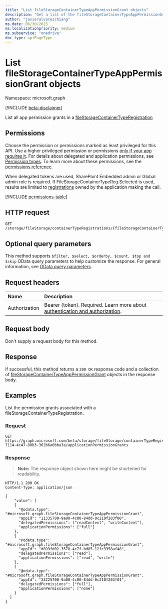 ```yaml
---
title: "List fileStorageContainerTypeAppPermissionGrant objects"
description: "Get a list of the fileStorageContainerTypeAppPermissionGrant objects and their properties."
author: "javieralvarezchiang"
ms.date: 06/30/2025
ms.localizationpriority: medium
ms.subservice: "onedrive"
doc_type: apiPageType
---
```


# List fileStorageContainerTypeAppPermissionGrant objects

Namespace: microsoft.graph

[!INCLUDE [beta-disclaimer](../../includes/beta-disclaimer.md)]

List all app permission grants in a [fileStorageContainerTypeRegistration](../resources/filestoragecontainertyperegistration.md)


## Permissions

Choose the permission or permissions marked as least privileged for this API. Use a higher privileged permission or permissions [only if your app requires it](/graph/permissions-overview#best-practices-for-using-microsoft-graph-permissions). For details about delegated and application permissions, see [Permission types](/graph/permissions-overview#permission-types). To learn more about these permissions, see the [permissions reference](/graph/permissions-reference).

When delegated tokens are used, SharePoint Embedded admin or Global admin role is required.
If FileStorageContainerTypeReg.Selected is used, results are limited to [registrations](../resources/filestoragecontainertyperegistration.md) owned by the application 
making the call.
<!-- {
  "blockType": "permissions",
  "name": "filestoragecontainertyperegistration-list-applicationpermissiongrants-permissions"
}
-->
[!INCLUDE [permissions-table](../includes/permissions/filestoragecontainertyperegistration-list-applicationpermissiongrants-permissions.md)]

## HTTP request

<!-- {
  "blockType": "ignored"
}
-->
``` http
GET /storage/fileStorage/containerTypeRegistrations/{fileStorageContainerTypeRegistrationId}/applicationPermissionGrants
```

## Optional query parameters

This method supports `$filter, $select, $orderby, $count, $top and $skip` OData query parameters to help customize the response. For general information, see [OData query parameters](/graph/query-parameters).

## Request headers

|Name|Description|
|:---|:---|
|Authorization|Bearer {token}. Required. Learn more about [authentication and authorization](/graph/auth/auth-concepts).|

## Request body

Don't supply a request body for this method.

## Response

If successful, this method returns a `200 OK` response code and a collection of [fileStorageContainerTypeAppPermissionGrant](../resources/filestoragecontainertypeapppermissiongrant.md) objects in the response body.

## Examples

List the permission grants associated with a fileStorageContainerTypeRegistration.

### Request

<!-- {
  "blockType": "request",
  "name": "list_filestoragecontainertypeapppermissiongrant"
}
-->
``` http
GET https://graph.microsoft.com/beta/storage/fileStorage/containerTypeRegistrations/21b52d99-7114-4c47-80b3-362b6a0bba3a/applicationPermissionGrants
```


### Response

>**Note:** The response object shown here might be shortened for readability.
<!-- {
  "blockType": "response",
  "truncated": true,
  "@odata.type": "microsoft.graph.fileStorageContainerTypeAppPermissionGrant"
}
-->
``` http
HTTP/1.1 200 OK
Content-Type: application/json

{
    "value": [
    {
      "@odata.type": "#microsoft.graph.fileStorageContainerTypeAppPermissionGrant",
      "appId": "11335700-9a00-4c00-84dd-0c210f203f00",
      "delegatedPermissions": ["readContent", "writeContent"],
      "applicationPermissions": ["full"]
    },
    {
      "@odata.type": "#microsoft.graph.fileStorageContainerTypeAppPermissionGrant",
      "appId": "d893fd02-3578-4c7f-bd85-12fc3358af48",
      "delegatedPermissions": ["read"],
      "applicationPermissions": ["read", "write"]
    },
    {
      "@odata.type": "#microsoft.graph.fileStorageContainerTypeAppPermissionGrant",
      "appId": "33225700-9a00-4c00-84dd-0c210f203f01",
      "delegatedPermissions": ["full"],
      "applicationPermissions": ["none"]
    }
  ]
}
```

